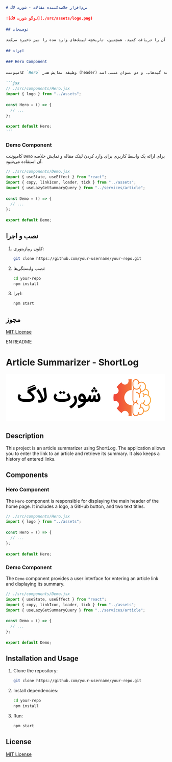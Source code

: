 ````markdown
# نرم‌افزار خلاصه‌کننده مقالات - شورت لاگ

![لوگو شورت لاگ](./src/assets/logo.png)

## توضیحات

این پروژه یک خلاصه‌کننده مقاله با استفاده از شورت لاگ است. این برنامه به شما امکان می‌دهد تا لینک یک مقاله را وارد کرده و خلاصه آن را دریافت کنید. همچنین، تاریخچه لینک‌های وارد شده را نیز ذخیره می‌کند.

## اجزاء

### Hero Component

کامپوننت `Hero` وظیفه نمایش هدر (header) صفحه اصلی را دارد. این شامل لوگو، دکمه گیت‌هاب، و دو عنوان متنی است.

```jsx
// ./src/components/Hero.jsx
import { logo } from "../assets";

const Hero = () => {
  // ...
};

export default Hero;
```
````

### Demo Component

کامپوننت `Demo` برای ارائه یک واسط کاربری برای وارد کردن لینک مقاله و نمایش خلاصه آن استفاده می‌شود.

```jsx
// ./src/components/Demo.jsx
import { useState, useEffect } from "react";
import { copy, linkIcon, loader, tick } from "../assets";
import { useLazyGetSummaryQuery } from "../services/article";

const Demo = () => {
  // ...
};

export default Demo;
```

## نصب و اجرا

1. کلون ریپازیتوری:

   ```bash
   git clone https://github.com/your-username/your-repo.git
   ```

2. نصب وابستگی‌ها:

   ```bash
   cd your-repo
   npm install
   ```

3. اجرا:

   ```bash
   npm start
   ```

## مجوز

[MIT License](./LICENSE)

EN README

# Article Summarizer - ShortLog

![ShortLog Logo](./src/assets/logo.png)

## Description

This project is an article summarizer using ShortLog. The application allows you to enter the link to an article and retrieve its summary. It also keeps a history of entered links.

## Components

### Hero Component

The `Hero` component is responsible for displaying the main header of the home page. It includes a logo, a GitHub button, and two text titles.

```jsx
// ./src/components/Hero.jsx
import { logo } from "../assets";

const Hero = () => {
  // ...
};

export default Hero;
```

### Demo Component

The `Demo` component provides a user interface for entering an article link and displaying its summary.

```jsx
// ./src/components/Demo.jsx
import { useState, useEffect } from "react";
import { copy, linkIcon, loader, tick } from "../assets";
import { useLazyGetSummaryQuery } from "../services/article";

const Demo = () => {
  // ...
};

export default Demo;
```

## Installation and Usage

1. Clone the repository:

   ```bash
   git clone https://github.com/your-username/your-repo.git
   ```

2. Install dependencies:

   ```bash
   cd your-repo
   npm install
   ```

3. Run:

   ```bash
   npm start
   ```

## License

[MIT License](./LICENSE)

```

```